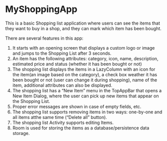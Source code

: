 # MyShoppingApp

This is a basic Shopping list application where users can see the items that they want to buy in a shop, and they can mark which item has been bought.

There are several features in this app:

1. It starts with an opening screen that displays a custom logo or image and jumps to the Shopping List after 3 seconds.
2. An item has the following attributes: category, icon, name, description, estimated price and status (whether it has been bought or not)
3. The shopping list displays the items in a LazyColumn with an icon for the item(an image based on the category), a check box weather it has been bought or not (user can change it during shopping), name of the item, additional attributes can also be displayed.
4. The shopping list has a “New Item” menu in the TopAppBar that opens a New Item Dialog, where the user can pick up new items that appear on the Shopping List.
5. Proper error messages are shown in case of empty fields, etc.
6. The shopping list supports removing items in two ways: one-by-one and all items atthe same time (“Delete all” button).
7. The shopping list Activity supports editing Items.
8.  Room is used for storing the items as a database/persistence data storage.
